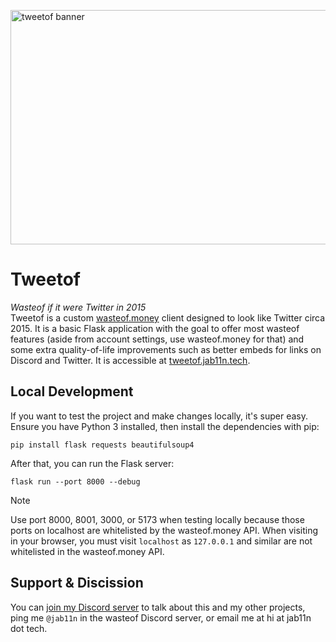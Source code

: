 [<img width="1125" height="375" alt="tweetof banner" src="https://github.com/user-attachments/assets/bbf99d50-4410-4745-bcaa-17cc78995482" />](https://tweetof.jab11n.tech/)

# Tweetof 
*Wasteof if it were Twitter in 2015*  
Tweetof is a custom [wasteof.money](https://wasteof.money) client designed to look like Twitter circa 2015. It is a basic Flask application with the goal to offer most wasteof features (aside from account settings, use wasteof.money for that) and some extra quality-of-life improvements such as better embeds for links on Discord and Twitter. It is accessible at [tweetof.jab11n.tech](https://tweetof.jab11n.tech).

## Local Development
If you want to test the project and make changes locally, it's super easy. Ensure you have Python 3 installed, then install the dependencies with pip:
```
pip install flask requests beautifulsoup4
```
After that, you can run the Flask server:
```
flask run --port 8000 --debug
```
> [!NOTE]
> Use port 8000, 8001, 3000, or 5173 when testing locally because those ports on localhost are whitelisted by the wasteof.money API. When visiting in your browser, you must visit `localhost` as `127.0.0.1` and similar are not whitelisted in the wasteof.money API.

## Support & Discission
You can [join my Discord server](https://discord.gg/45BEnzzqQM) to talk about this and my other projects, ping me `@jab11n` in the wasteof Discord server, or email me at hi at jab11n dot tech.
